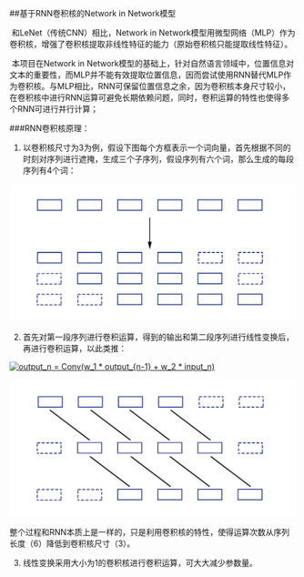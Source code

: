##基于RNN卷积核的Network in Network模型

​		和LeNet（传统CNN）相比，Network in Network模型用微型网络（MLP）作为卷积核，增强了卷积核提取非线性特征的能力（原始卷积核只能提取线性特征）。

​		本项目在Network in Network模型的基础上，针对自然语言领域中，位置信息对文本的重要性，而MLP并不能有效提取位置信息，因而尝试使用RNN替代MLP作为卷积核。与MLP相比，RNN可保留位置信息之余，因为卷积核本身尺寸较小，在卷积核中进行RNN运算可避免长期依赖问题，同时，卷积运算的特性也使得多个RNN可进行并行计算；

###RNN卷积核原理：

1. 以卷积核尺寸为3为例，假设下图每个方框表示一个词向量，首先根据不同的时刻对序列进行遮掩，生成三个子序列，假设序列有六个词，那么生成的每段序列有4个词：

![1](image/1.png)

2. 首先对第一段序列进行卷积运算，得到的输出和第二段序列进行线性变换后，再进行卷积运算，以此类推：

<a href="https://www.codecogs.com/eqnedit.php?latex=output_n&space;=&space;Conv(w_1&space;*&space;output_{n-1}&space;&plus;&space;w_2&space;*&space;input_n)" target="_blank"><img src="https://latex.codecogs.com/gif.latex?output_n&space;=&space;Conv(w_1&space;*&space;output_{n-1}&space;&plus;&space;w_2&space;*&space;input_n)" title="output_n = Conv(w_1 * output_{n-1} + w_2 * input_n)" /></a>

![2](image/2.png)

​		整个过程和RNN本质上是一样的，只是利用卷积核的特性，使得运算次数从序列长度（6）降低到卷积核尺寸（3）。

3. 线性变换采用大小为1的卷积核进行卷积运算，可大大减少参数量。